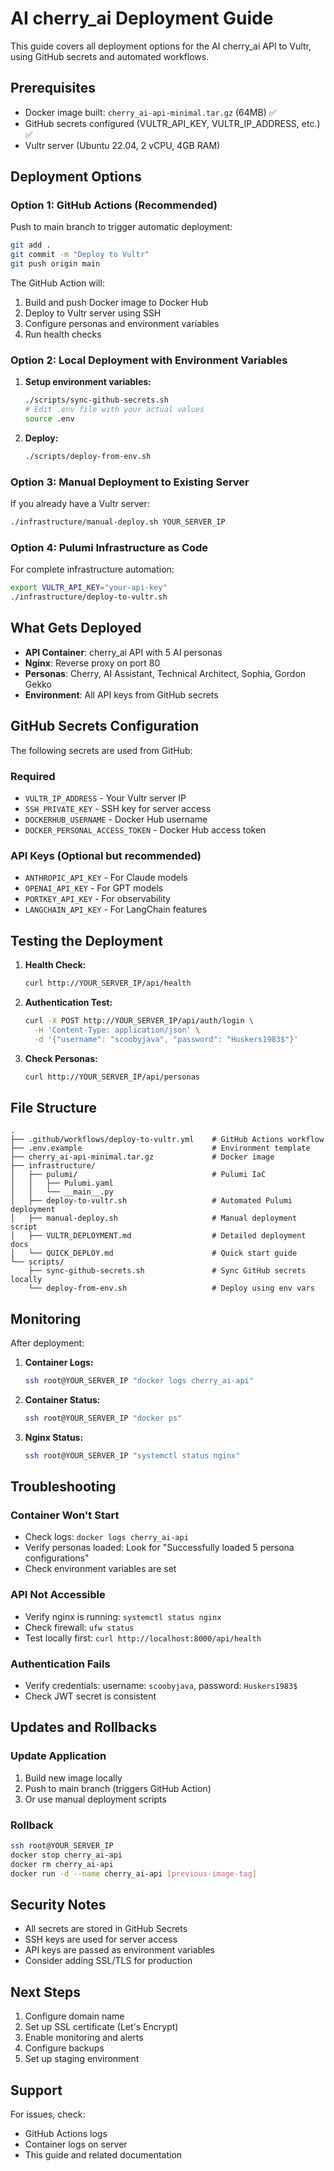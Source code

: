 # AI cherry_ai Deployment Guide

This guide covers all deployment options for the AI cherry_ai API to Vultr, using GitHub secrets and automated workflows.

## Prerequisites

- Docker image built: `cherry_ai-api-minimal.tar.gz` (64MB) ✅
- GitHub secrets configured (VULTR_API_KEY, VULTR_IP_ADDRESS, etc.) ✅
- Vultr server (Ubuntu 22.04, 2 vCPU, 4GB RAM)

## Deployment Options

### Option 1: GitHub Actions (Recommended)

Push to main branch to trigger automatic deployment:

```bash
git add .
git commit -m "Deploy to Vultr"
git push origin main
```

The GitHub Action will:
1. Build and push Docker image to Docker Hub
2. Deploy to Vultr server using SSH
3. Configure personas and environment variables
4. Run health checks

### Option 2: Local Deployment with Environment Variables

1. **Setup environment variables:**
   ```bash
   ./scripts/sync-github-secrets.sh
   # Edit .env file with your actual values
   source .env
   ```

2. **Deploy:**
   ```bash
   ./scripts/deploy-from-env.sh
   ```

### Option 3: Manual Deployment to Existing Server

If you already have a Vultr server:

```bash
./infrastructure/manual-deploy.sh YOUR_SERVER_IP
```

### Option 4: Pulumi Infrastructure as Code

For complete infrastructure automation:

```bash
export VULTR_API_KEY="your-api-key"
./infrastructure/deploy-to-vultr.sh
```

## What Gets Deployed

- **API Container**: cherry_ai API with 5 AI personas
- **Nginx**: Reverse proxy on port 80
- **Personas**: Cherry, AI Assistant, Technical Architect, Sophia, Gordon Gekko
- **Environment**: All API keys from GitHub secrets

## GitHub Secrets Configuration

The following secrets are used from GitHub:

### Required
- `VULTR_IP_ADDRESS` - Your Vultr server IP
- `SSH_PRIVATE_KEY` - SSH key for server access
- `DOCKERHUB_USERNAME` - Docker Hub username
- `DOCKER_PERSONAL_ACCESS_TOKEN` - Docker Hub access token

### API Keys (Optional but recommended)
- `ANTHROPIC_API_KEY` - For Claude models
- `OPENAI_API_KEY` - For GPT models
- `PORTKEY_API_KEY` - For observability
- `LANGCHAIN_API_KEY` - For LangChain features

## Testing the Deployment

1. **Health Check:**
   ```bash
   curl http://YOUR_SERVER_IP/api/health
   ```

2. **Authentication Test:**
   ```bash
   curl -X POST http://YOUR_SERVER_IP/api/auth/login \
     -H 'Content-Type: application/json' \
     -d '{"username": "scoobyjava", "password": "Huskers1983$"}'
   ```

3. **Check Personas:**
   ```bash
   curl http://YOUR_SERVER_IP/api/personas
   ```

## File Structure

```
.
├── .github/workflows/deploy-to-vultr.yml    # GitHub Actions workflow
├── .env.example                             # Environment template
├── cherry_ai-api-minimal.tar.gz             # Docker image
├── infrastructure/
│   ├── pulumi/                              # Pulumi IaC
│   │   ├── Pulumi.yaml
│   │   └── __main__.py
│   ├── deploy-to-vultr.sh                   # Automated Pulumi deployment
│   ├── manual-deploy.sh                     # Manual deployment script
│   ├── VULTR_DEPLOYMENT.md                  # Detailed deployment docs
│   └── QUICK_DEPLOY.md                      # Quick start guide
└── scripts/
    ├── sync-github-secrets.sh               # Sync GitHub secrets locally
    └── deploy-from-env.sh                   # Deploy using env vars
```

## Monitoring

After deployment:

1. **Container Logs:**
   ```bash
   ssh root@YOUR_SERVER_IP "docker logs cherry_ai-api"
   ```

2. **Container Status:**
   ```bash
   ssh root@YOUR_SERVER_IP "docker ps"
   ```

3. **Nginx Status:**
   ```bash
   ssh root@YOUR_SERVER_IP "systemctl status nginx"
   ```

## Troubleshooting

### Container Won't Start
- Check logs: `docker logs cherry_ai-api`
- Verify personas loaded: Look for "Successfully loaded 5 persona configurations"
- Check environment variables are set

### API Not Accessible
- Verify nginx is running: `systemctl status nginx`
- Check firewall: `ufw status`
- Test locally first: `curl http://localhost:8000/api/health`

### Authentication Fails
- Verify credentials: username: `scoobyjava`, password: `Huskers1983$`
- Check JWT secret is consistent

## Updates and Rollbacks

### Update Application
1. Build new image locally
2. Push to main branch (triggers GitHub Action)
3. Or use manual deployment scripts

### Rollback
```bash
ssh root@YOUR_SERVER_IP
docker stop cherry_ai-api
docker rm cherry_ai-api
docker run -d --name cherry_ai-api [previous-image-tag]
```

## Security Notes

- All secrets are stored in GitHub Secrets
- SSH keys are used for server access
- API keys are passed as environment variables
- Consider adding SSL/TLS for production

## Next Steps

1. Configure domain name
2. Set up SSL certificate (Let's Encrypt)
3. Enable monitoring and alerts
4. Configure backups
5. Set up staging environment

## Support

For issues, check:
- GitHub Actions logs
- Container logs on server
- This guide and related documentation